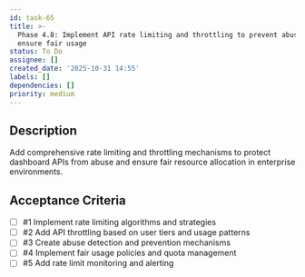 ```yaml
---
id: task-65
title: >-
  Phase 4.8: Implement API rate limiting and throttling to prevent abuse and
  ensure fair usage
status: To Do
assignee: []
created_date: '2025-10-31 14:55'
labels: []
dependencies: []
priority: medium
---
```


## Description

<!-- SECTION:DESCRIPTION:BEGIN -->
Add comprehensive rate limiting and throttling mechanisms to protect dashboard APIs from abuse and ensure fair resource allocation in enterprise environments.
<!-- SECTION:DESCRIPTION:END -->

## Acceptance Criteria
<!-- AC:BEGIN -->
- [ ] #1 Implement rate limiting algorithms and strategies
- [ ] #2 Add API throttling based on user tiers and usage patterns
- [ ] #3 Create abuse detection and prevention mechanisms
- [ ] #4 Implement fair usage policies and quota management
- [ ] #5 Add rate limit monitoring and alerting
<!-- AC:END -->
